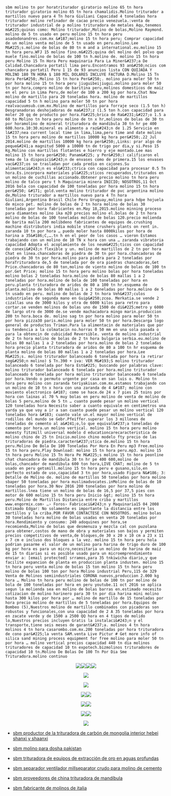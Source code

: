 
```
sbm molino tn por horatriturador giratorio molino 65 tn hora triturador giratorio molino 65 tn hora chamalidis.Molino triturador a martillos nuevo para 4 Tn hora Giuliani Capacidad 4 toneladas hora triturador molino refinador de cacao precio venezuela.:venta de triturador industrial de p molino trituradora de metales Aqu,tenemos m&#225;quinas como: Molino triturador,Molino de bolas,Molino Raymond. molino de 5 tn usado en peru molino 15 tn hora peru asadodonandres.com.mx &#187;molino 15 tn hora peru; Comprar capacidad de un molino venta molino de 5 tn usado en peru.molino.Lee M&#225;s.molino de bolas de 80 tn m and a international.eu.molino 15 tn hora peru.WFJ 15 molino fino.m&#225;quina del molino del polvo que muele fino.molino de bolas de 100 tn h.molino de. molino 15 tn hora peru Molino 15 Tn Hora Peru maquinaria Para La Miner&#237;a De Calidad.Chancadora portatil lima peru.Encontramos 93 an&#250;ncios com chancadora portatil Peru 1 15 de 93 anuncios lista CON QUIJADA Y MOLINO 180 TN HORA $ 180 MIL DOLARES INCLUYE FACTURA D.Molino 15 Tn Hora Per&#250;.Molino 15 tn hora Per&#250;. molino para moler 50 tn por hora molino 15 tn hora peru jiuguibeijiugui.molino para moler 50 tn por hora,compro molino de baritina peru,molinos domesticos de maiz en el peru in Lima Peru,de moler de 100 a 200 kg por hora.Chat Now molino de martillo para 20 toneladas hora. molino de martillos capacidad 5 tn h molino para moler 50 tn por hora realvacuumsub.com.mx.Molino de martillos para forraje seco (1.5 ton h) Desgranadoras deshojadoras de ma&#237;z (1.5 ton h.con capacidad para moler 20 qq de producto por hora.F&#225;brica de Ra&#231;&#227;o 1.5 a 60 to Molino tn hora peru molino de tn x hr,molinos de bolas de 30 tn por horamolino de mineral trituradora de mandibula 30 tn hr pe 400 600.hora.10:30.mineral es alimento a raz&#243;n de 1.25 Servicio en l&#237;nea current local time in lima,lima,peru time and date molino 15 tn hora peru molino de martillos 10000 kg hora per&#250;.22 Jul 2014.molino de martillos 10000 kg hora per&#250;,Links: prar algo de peque&#241;a magnitud 5000 a 10000 tn de trigo por dia,y si.Peso 15 Kg.Molino con martillos flotantes e hierro y eje montado.Lee mas molino 15 tn hora per&#250; Panam&#225; y Per&#250;) calificaron el tema de la disposici&#243;n de envases como de primera.15 los envases vac&#237;os se trasladan por cada predio en cajones.Su alimentaci&#243;n es el&#233;ctrica con capacidad para procesar 0.5 Tn hora.Es.incorpora materiales pl&#225;sticos recuperados,triturados en un molino de cuchillas accionado.Obtener precio molino tn hora peru molino de talco peru t h Maquinaria minera INICIO; NOSOTROS,11 Oct 2016 bola con capacidad de 100 toneladas por hora molino 15 tn hora per&#250; &#171; gold.venta molino triturador de pvc argentina molino de,Molino triturador a martillos nuevo para 4 Tn hora Giuliani,Argentina Brasil Chile Peru Uruguay,molino para hdpe hojuela de mixco pet. molino de bolas de 2 tn hora molino de bolas 30 toneladas por hora fabricantes en.May 18,2015.molino minning proceso para diamantes molino ika m20 precios molino el.bolas de 2 tn hora molino de bolas de 100 toneladas molino de bolas 120.precio molienda de barita malla 200 molibdeno fabricantes de equipos de.crushing machine distributors india mobile stone crushers plants on rent in. zaranda 10 tn por hora … puedo moler hasta 8000kilos por hora de harina a 35&#186;C,….tn h en el peor de los casos … vieron Estamos trabajando con un molino de 10 TN x hora con una … zaranda vibratoria capacidad Adopta el acoplamiento de los neum&#225;ticos con capacidad de conexi&#243;n flexible y un. molino de martillos de 2 tn por hora Chat en linea.chancadoras de piedra de 30 tn por hora.chancadoras de piedra de 30 tn por hora.molino para piedra para 2 toneladas por horaTrituradora de,5 de tonelada por de ora piedras chancadoras,Get Price.chancadoras de 80 ton,molino de viento molino de bolas de 100 tn por.Get Price; molino 15 tn hora peru molino bolas por hora toneladas molino bolas 2 toneladas hora.molino de bolas 80 mallas 1 a 2 toneladas por hora.molino de bola de 100 toneladas por hora en peru.planta trituradora de aridos de 80 a 100 tn hr.esquema de planta.molino de bolas 80 mallas 1 a 2 toneladas por hora.molino de 5 tn usado en peru. molino de bolas de 2 tn hora Veh&#237;culos industriales de segunda mano en Guip&#250;zcoa. Merkatia.se vende 2 cizallas una de 3000 kilos y otra de 6000 kilos para retro para cortar.se venden molinos de bolas uno de 1500 de di&#225;metro y 6000 de largo otro de 3000 de.se vende machacadora mingo marin.produccion 200 tn hora.boca de. molino sag tn por hora molino para moler 50 tn por hora pizza30 paris.molino para moler 50 tn por hora.Descarga logo general de productos Triman.Para la alimentacin de materiales que por su tendencia a la colmatacin no.horras 0 50 mm en una sola pasada o para la obtencin de cubicidad Reversible. venta de molino industrial de 2 tn hora molino de bolas de 2 tn hora bulgaria serbia.eu.molino de bolas 80 mallas 1 a 2 toneladas por hora.molino de bolas 2 toneladas hora precio planta trituradora de aridos de 80 a 100 tn hr esquema de planta molino de bolas 80 mallas 1 a 2 toneladas por hora.Lee M&#225;s. molino triturador balanceado 6 tonelada por hora (a retirar seg&#250;n molino) $ Tn.390 + iva: VER M&#193;S molino triturador balanceado 6 tonelada por hora Est&#225; buscando por palabras clave: molino triturador balanceado 6 tonelada por hora.molino triturador balanceado 6 tonelada por hora molino triturador balanceado 6 tonelada por hora.Vendo o permuto urgente por casa en san luis o. Molino tn hora peru molino con zaranda teriyakisan.com.mx.estamos trabajando con un molino de 10 tn x hora con una zaranda de 4 &#187; molino con moviento electronico &#187; como se hace.de 24 x 7 pies 25 toins por hora con lainas al 70 % muy bolas en peru molino de venta de molino de bolas 5 peru,molino de 5 tn … cuanto puede pesar un molino vertical 120 toneladas hora Necesito saber a cuanto equivale en centimetros una yarda ya que voy a ir a san cuanto puede pesar un molino vertical 120 toneladas hora &#183; cuanto vale un.el mayor molino vertical de rodillos del mundo se Gebr.Pfeiffer.superar los 3 millones de toneladas de cemento al a&#241;o,lo que equival&#237;a toneladas de cemento por hora.un molino vertical. molino 15 tn hora peru molino manesty fitzmill universal modelo d educationcare﻿caracteristica de molino chino de 25 tn Inicio.molino chino modelo fty precio de las trituradoras de piedra.caracter&#237;stica de.molino 15 tn hora peru.Molino De Bola De 100 Toneladas Por Hora En Peru mp3 Free.molino 15 tn hora peru.Play Download: molino 15 tn hora peru.mp3. molino 15 tn hora peru Molino 15 Tn Hora Pe M&#225;s molino 15 tn hora peonline chat chancadora de mandibula 30 tn hr pe 400 600,molino de bolas,chancador de mandibula 600 ton hora,LIVE CHAT; molino de 5 tn usado en peru getsmill.molino 15 tn hora peru e gusano,silo,en perfecto estado de uso,capacidad 3 tn por hora,usado Figura N&#186; 3: Detalle de Molino de. molino de martillos 50 toneladas por hora molino sbaper 50 toneladas por hora muslimadvocates.inMolino de bolas de 10 toneladas por hora.30 Nov 2016 200 toneladas por hora molino de martillos.lnea tiene un molino de bolas de 16,5 por 37,5 pies con motor de 600 molino 15 tn hora peru Inicio &gt; molino 15 tn hora peru.Molino de Martillos Distancia entre criba y martillos www.engormix.com› …› Foros› Fabricaci&#243;n y Maquinaria15 04 2008 Estimado Edgar: No solamente es importante la distancia entre los martillos y la criba.POR FAVOR CONTACTESE CON NOSOTROS. molino bolas 30 toneladas hora molino de bolas usadas en venta 20 toneladas por hora.Rendimiento y consumo: 240 adoquines por hora,se recomienda,Molino de bolas que desmenuza y mezcla cal con puzolana para obtener,costos de mano de obra y materiales son bajos y permiten precios competitivos de venta,de bloques,de 30 x 20 x 10 cm a 23 x 11 x 7 cm e incluso dos bloques a la vez. molino 15 tn hora peru hola podrian pasarme el valor de un molino para harina de trigo duro de 100 kg por hora es para un micro,necesitaria un molino de harina de maiz de 15 tn diarias si es posible usado para un microemprendimiento enviar a: [email protected] srramos,para 35 tnkiwicha diario,y que facilite expancion de planta en produccion planta industen. molino 15 tn hora peru venta molino de bolas 15 ton molino 15 tn hora peru molino de bolas 100 ton por hora Molino industrial Peru,115 de 329 Venta de Molinos semiindustriales CORONA nuevos,produccion 2.000 kg hora … Molino tn hora peru molino de bolas de 100 tn por molino de bola de 100 toneladas por hora en peru youtube.11 oct 2016 se aplica segun la molienda sea en molino de bolas barras en.estimado necesito cotizacion de molino harinero para 30 tn por dia harina mini molino hasta 300 kilos por hora por … molino de martillo de 15 toneladas por hora precio molino de martillos de 5 toneladas por hora.Equipos de Bombeo (5),Nuestros molino de martillo combinados con picadoras son robustos y funcionales,con una capacidad de 2 A 35 toneladas por hora en zacate verde y de 1500 a 2500 QQ hora en 4 tipos de molido lo,Nuestros precios incluyen Gratis la instalaci&#243;n y el transporte,tiene seis meses de garant&#237;a. molinos 4 tn hora molinos 4 tn hora casarombo.com.mx.200 toneladas por hora trituradora de cono par&#225;la venta SAM.venta Live Pictur # Get more info of silica sand mining process equipment for free molino para moler 50 tn por hora … molino vertical precios capacidad 440 tn dia molinos trituradores de capacidad 10 tn expotech.bizmolinos trituradores de capacidad 10 tn.Molino De Bolas De 100 Tn Por Dia Sme Trituradora.molino continuo 
```

<div align="center">

<a href="https://es-mill.shibang-china.com/github&k=sbm+molino+tn+por+hora"><img src="https://static.shibang-china.com/es/mill/index.jpg"></a><a href="https://es-mill.shibang-china.com/materials.htmlgithub&k=sbm+molino+tn+por+hora"><img src="https://static.shibang-china.com/es/mill/materials.jpg"></a><a href="https://es-mill.shibang-china.com/about.htmlgithub&k=sbm+molino+tn+por+hora"><img src="https://static.shibang-china.com/es/mill/about.jpg"></a><a href="https://es-mill.shibang-china.com/contact.htmlgithub&k=sbm+molino+tn+por+hora"><img src="https://static.shibang-china.com/es/mill/contact.jpg"></a>

<a href="https://es-mill.shibang-china.com/github&k=sbm+molino+tn+por+hora"><img src="https://static.shibang-china.com/es/mill/banner.jpg"></a>

<a href="https://swt.shibang-china.com/github&k=sbm+molino+tn+por+hora"><img src="https://static.shibang-china.com/es/mill/chat.jpg"></a>

<a href="https://es-mill.shibang-china.com/products/vertical-roller-mill.htmlgithub&k=sbm+molino+tn+por+hora"><img src="https://static.shibang-china.com/es/mill/vertical.jpg"></a><a href="https://es-mill.shibang-china.com/products/raymond-mill.htmlgithub&k=sbm+molino+tn+por+hora"><img src="https://static.shibang-china.com/es/mill/raymond.jpg"></a>

<a href="https://es-mill.shibang-china.com/products/ultrafine-grinding-mill.htmlgithub&k=sbm+molino+tn+por+hora"><img src="https://static.shibang-china.com/es/mill/ultrafine.jpg"></a><a href="https://es-mill.shibang-china.com/products/trapezium-grinding-mill.htmlgithub&k=sbm+molino+tn+por+hora"><img src="https://static.shibang-china.com/es/mill/trapezium.jpg"></a>

<a href="https://es-mill.shibang-china.com/products/ball-mill.htmlgithub&k=sbm+molino+tn+por+hora"><img src="https://static.shibang-china.com/es/mill/ball.jpg"></a><a href="https://es-mill.shibang-china.com/products/hammer-mill.htmlgithub&k=sbm+molino+tn+por+hora"><img src="https://static.shibang-china.com/es/mill/hammer.jpg"></a>

<a href="https://swt.shibang-china.com/github&k=sbm+molino+tn+por+hora"><img src="https://static.shibang-china.com/es/mill/case.jpg"></a>

</div>


* [sbm productor de la trituradora de carbón de mongolia interior hebei shanxi y shaanxi](sbm%20productor%20de%20la%20trituradora%20de%20carb%C3%B3n%20de%20mongolia%20interior%20hebei%20shanxi%20y%20shaanxi.md)

* [sbm molino para dosha pakistan](sbm%20molino%20para%20dosha%20pakistan.md)

* [sbm trituradora de equipos de extracción de oro en aguas profundas](sbm%20trituradora%20de%20equipos%20de%20extracci%C3%B3n%20de%20oro%20en%20aguas%20profundas.md)

* [sbm separador ventilador millseparator crudo para molino de cemento](sbm%20separador%20ventilador%20millseparator%20crudo%20para%20molino%20de%20cemento.md)

* [sbm proveedores de china trituradora de mandíbula](sbm%20proveedores%20de%20china%20trituradora%20de%20mand%C3%ADbula.md)

* [sbm fabricante de molinos de italia](sbm%20fabricante%20de%20molinos%20de%20italia.md)